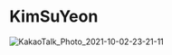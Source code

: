 # KimSuYeon

![KakaoTalk_Photo_2021-10-02-23-21-11](https://user-images.githubusercontent.com/81313960/135720971-5986a1f7-4800-4b23-b024-fa8e5f31bdc6.png)
